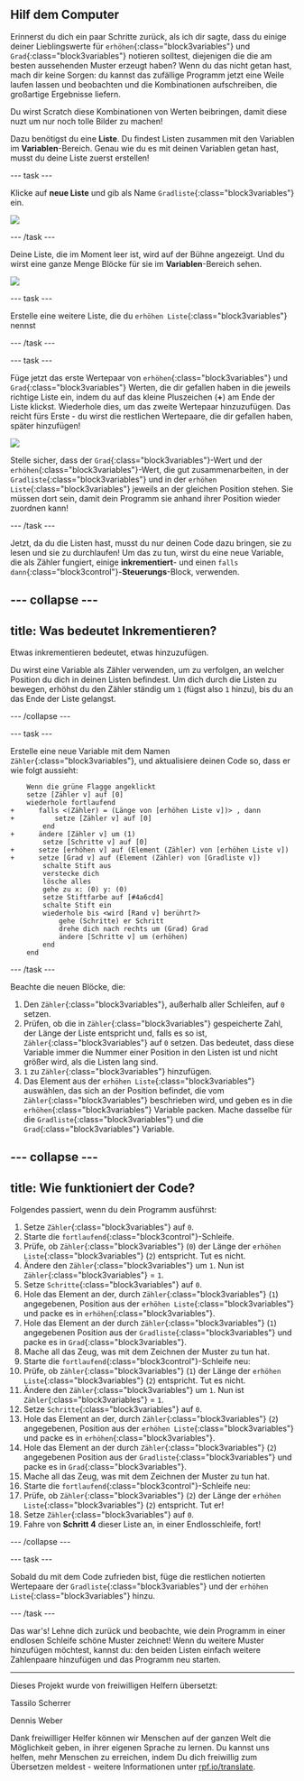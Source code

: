 ## Hilf dem Computer

Erinnerst du dich ein paar Schritte zurück, als ich dir sagte, dass du einige deiner Lieblingswerte für `erhöhen`{:class="block3variables"} und `Grad`{:class="block3variables"} notieren solltest, diejenigen die die am besten aussehenden Muster erzeugt haben? Wenn du das nicht getan hast, mach dir keine Sorgen: du kannst das zufällige Programm jetzt eine Weile laufen lassen und beobachten und die Kombinationen aufschreiben, die großartige Ergebnisse liefern.

Du wirst Scratch diese Kombinationen von Werten beibringen, damit diese nuzt um nur noch tolle Bilder zu machen!

Dazu benötigst du eine **Liste**. Du findest Listen zusammen mit den Variablen im **Variablen**-Bereich. Genau wie du es mit deinen Variablen getan hast, musst du deine Liste zuerst erstellen!

--- task ---

Klicke auf **neue Liste** und gib als Name `Gradliste`{:class="block3variables"} ein.

![](images/makeAList.png)

--- /task ---

Deine Liste, die im Moment leer ist, wird auf der Bühne angezeigt. Und du wirst eine ganze Menge Blöcke für sie im **Variablen**-Bereich sehen.

![](images/listBlocks.png)

--- task ---

Erstelle eine weitere Liste, die du `erhöhen Liste`{:class="block3variables"} nennst

--- /task ---

--- task ---

Füge jetzt das erste Wertepaar von `erhöhen`{:class="block3variables"} und `Grad`{:class="block3variables"} Werten, die dir gefallen haben in die jeweils richtige Liste ein, indem du auf das kleine Pluszeichen (**+**) am Ende der Liste klickst. Wiederhole dies, um das zweite Wertepaar hinzuzufügen. Das reicht fürs Erste - du wirst die restlichen Wertepaare, die dir gefallen haben, später hinzufügen!

![](images/helping2.png)

Stelle sicher, dass der `Grad`{:class="block3variables"}-Wert und der `erhöhen`{:class="block3variables"}-Wert, die gut zusammenarbeiten, in der `Gradliste`{:class="block3variables"} und in der `erhöhen Liste`{:class="block3variables"} jeweils an der gleichen Position stehen. Sie müssen dort sein, damit dein Programm sie anhand ihrer Position wieder zuordnen kann!

--- /task ---

Jetzt, da du die Listen hast, musst du nur deinen Code dazu bringen, sie zu lesen und sie zu durchlaufen! Um das zu tun, wirst du eine neue Variable, die als Zähler fungiert, einige **inkrementiert**- und einen `falls dann`{:class="block3control"}-**Steuerungs**-Block, verwenden.

--- collapse ---
---
title: Was bedeutet Inkrementieren?
---

Etwas inkrementieren bedeutet, etwas hinzuzufügen.

Du wirst eine Variable als Zähler verwenden, um zu verfolgen, an welcher Position du dich in deinen Listen befindest. Um dich durch die Listen zu bewegen, erhöhst du den Zähler ständig um `1` (fügst also `1` hinzu), bis du an das Ende der Liste gelangst.

--- /collapse ---

--- task ---

Erstelle eine neue Variable mit dem Namen `Zähler`{:class="block3variables"}, und aktualisiere deinen Code so, dass er wie folgt aussieht:

```blocks3
    Wenn die grüne Flagge angeklickt
    setze [Zähler v] auf [0]
    wiederhole fortlaufend 
+      falls <(Zähler) = (Länge von [erhöhen Liste v])> , dann 
+          setze [Zähler v] auf [0]
        end
+      ändere [Zähler v] um (1)
        setze [Schritte v] auf [0]
+      setze [erhöhen v] auf (Element (Zähler) von [erhöhen Liste v])
+      setze [Grad v] auf (Element (Zähler) von [Gradliste v])
        schalte Stift aus
        verstecke dich
        lösche alles
        gehe zu x: (0) y: (0)
        setze Stiftfarbe auf [#4a6cd4]
        schalte Stift ein
        wiederhole bis <wird [Rand v] berührt?> 
            gehe (Schritte) er Schritt
            drehe dich nach rechts um (Grad) Grad
            ändere [Schritte v] um (erhöhen)
        end
    end
```

--- /task ---

Beachte die neuen Blöcke, die:

1. Den `Zähler`{:class="block3variables"}, außerhalb aller Schleifen, auf `0` setzen.
2. Prüfen, ob die in `Zähler`{:class="block3variables"} gespeicherte Zahl, der Länge der Liste entspricht und, falls es so ist, `Zähler`{:class="block3variables"} auf `0` setzen. Das bedeutet, dass diese Variable immer die Nummer einer Position in den Listen ist und nicht größer wird, als die Listen lang sind.
3. `1` zu `Zähler`{:class="block3variables"} hinzufügen.
4. Das Element aus der `erhöhen Liste`{:class="block3variables"} auswählen, das sich an der Position befindet, die vom `Zähler`{:class="block3variables"} beschrieben wird, und geben es in die `erhöhen`{:class="block3variables"} Variable packen. Mache dasselbe für die `Gradliste`{:class="block3variables"} und die `Grad`{:class="block3variables"} Variable.

--- collapse ---
---
title: Wie funktioniert der Code?
---

Folgendes passiert, wenn du dein Programm ausführst:

1. Setze `Zähler`{:class="block3variables"} auf `0`.
2. Starte die `fortlaufend`{:class="block3control"}-Schleife.
3. Prüfe, ob `Zähler`{:class="block3variables"} (`0`) der Länge der `erhöhen Liste`{:class="block3variables"} (`2`) entspricht. Tut es nicht.
4. Ändere den `Zähler`{:class="block3variables"} um `1`. Nun ist `Zähler`{:class="block3variables"} = `1`.
5. Setze `Schritte`{:class="block3variables"} auf `0`.
6. Hole das Element an der, durch `Zähler`{:class="block3variables"} (`1`) angegebenen, Position aus der `erhöhen Liste`{:class="block3variables"} und packe es in `erhöhen`{:class="block3variables"}.
7. Hole das Element an der durch `Zähler`{:class="block3variables"} (`1`) angegebenen Position aus der `Gradliste`{:class="block3variables"} und packe es in `Grad`{:class="block3variables"}.
8. Mache all das Zeug, was mit dem Zeichnen der Muster zu tun hat.
9. Starte die `fortlaufend`{:class="block3control"}-Schleife neu:
10. Prüfe, ob `Zähler`{:class="block3variables"} (`1`) der Länge der `erhöhen Liste`{:class="block3variables"} (`2`) entspricht. Tut es nicht.
11. Ändere den `Zähler`{:class="block3variables"} um `1`. Nun ist `Zähler`{:class="block3variables"} = `1`.
12. Setze `Schritte`{:class="block3variables"} auf `0`.
13. Hole das Element an der, durch `Zähler`{:class="block3variables"} (`2`) angegebenen, Position aus der `erhöhen Liste`{:class="block3variables"} und packe es in `erhöhen`{:class="block3variables"}.
14. Hole das Element an der durch `Zähler`{:class="block3variables"} (`2`) angegebenen Position aus der `Gradliste`{:class="block3variables"} und packe es in `Grad`{:class="block3variables"}.
15. Mache all das Zeug, was mit dem Zeichnen der Muster zu tun hat.
16. Starte die `fortlaufend`{:class="block3control"}-Schleife neu:
17. Prüfe, ob `Zähler`{:class="block3variables"} (`2`) der Länge der `erhöhen Liste`{:class="block3variables"} (`2`) entspricht. Tut er!
18. Setze `Zähler`{:class="block3variables"} auf `0`.
19. Fahre von **Schritt 4** dieser Liste an, in einer Endlosschleife, fort!

--- /collapse ---

--- task ---

Sobald du mit dem Code zufrieden bist, füge die restlichen notierten Wertepaare der `Gradliste`{:class="block3variables"} und der `erhöhen Liste`{:class="block3variables"} hinzu.

--- /task ---

Das war's! Lehne dich zurück und beobachte, wie dein Programm in einer endlosen Schleife schöne Muster zeichnet! Wenn du weitere Muster hinzufügen möchtest, kannst du: den beiden Listen einfach weitere Zahlenpaare hinzufügen und das Programm neu starten.


***
Dieses Projekt wurde von freiwilligen Helfern übersetzt:

Tassilo Scherrer

Dennis Weber

Dank freiwilliger Helfer können wir Menschen auf der ganzen Welt die Möglichkeit geben, in ihrer eigenen Sprache zu lernen. Du kannst uns helfen, mehr Menschen zu erreichen, indem Du dich freiwillig zum Übersetzen meldest - weitere Informationen unter [rpf.io/translate](https://rpf.io/translate).